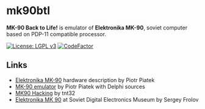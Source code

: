 # mk90btl
**MK-90 Back to Life!** is emulator of **Elektronika MK-90**, soviet computer based on PDP-11 compatible processor.

[![License: LGPL v3](https://img.shields.io/badge/License-LGPL%20v3-blue.svg)](https://www.gnu.org/licenses/lgpl-3.0)
[![CodeFactor](https://www.codefactor.io/repository/github/nzeemin/mk90btl/badge)](https://www.codefactor.io/repository/github/nzeemin/mk90btl)


## Links

 - [Elektronika MK-90](http://www.pisi.com.pl/piotr433/index.htm#mk90) hardware description by Piotr Piatek
 - [MK-90 emulator](http://www.pisi.com.pl/piotr433/mk90emue.htm) by Piotr Piatek with Delphi sources
 - [MK90 Hacking](http://www.sensi.org/~tnt23/mk90/index.html) by tnt32
 - [Elektronika MK 90](http://www.leningrad.su/museum/show_calc.php?n=174) at Soviet Digital Electronics Museum by Sergey Frolov
 
